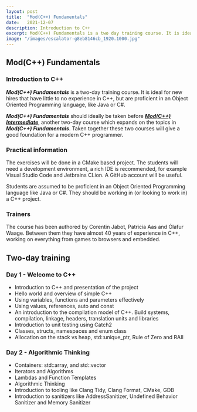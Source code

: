 ```yaml
---
layout: post
title:  "Mod(C++) Fundamentals"
date:   2021-12-07
description: Introduction to C++
excerpt: Mod(C++) Fundamentals is a two day training course. It is ideal for new hires that have little to no experience in C++. 
image: "/images/escalator-g8eb8146cb_1920.1000.jpg"
---
```


## Mod(C++) Fundamentals

### Introduction to C++

_**Mod(C++) Fundamentals**_ is a two-day training course. It is ideal for new hires
that have little to no experience in C++, but are proficient in an Object Oriented
Programming language, like Java or C#.

_**Mod(C++) Fundamentals**_ should ideally be taken before [_**Mod(C++)
Intermediate**_](../blog/mod-cpp-intermediate/), another two-day course which expands
on the topics in _**Mod(C++) Fundamentals**_. Taken together these two courses will
give a good foundation for a modern C++ programmer.

### Practical information

The exercises will be done in a CMake based project. The students will need a
development environment, a rich IDE is recommended, for example Visual Studio Code and
Jetbrains CLion. A GitHub account will be useful.

Students are assumed to be proficient in an Object Oriented Programming language like
Java or C#. They should be working in (or looking to work in) a C++ project.

### Trainers

The course has been authored by Corentin Jabot, Patricia Aas and Ólafur Waage. Between
them they have almost 40 years of experience in C++, working on everything from games
to browsers and embedded.

## Two-day training

### Day 1 - Welcome to C++

- Introduction to C++ and presentation of the project
- Hello world and overview of simple C++
- Using variables, functions and parameters effectively
- Using values, references, auto and const
- An introduction to the compilation model of C++. Build systems, compilation,
  linkage, headers, translation units and libraries
- Introduction to unit testing using Catch2
- Classes, structs, namespaces and enum class
- Allocation on the stack vs heap, std::unique_ptr, Rule of Zero and RAII

### Day 2 - Algorithmic Thinking

- Containers: std::array, and std::vector
- Iterators and Algorithms
- Lambdas and Function Templates
- Algorithmic Thinking
- Introduction to tooling like Clang Tidy, Clang Format, CMake, GDB
- Introduction to sanitizers like AddressSanitizer, Undefined Behavior Sanitizer and
  Memory Sanitizer
